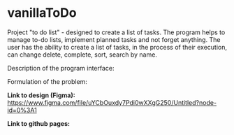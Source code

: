 # vanillaToDo

Project "to do list" - designed to create a list of tasks. The program helps to manage to-do lists, implement planned tasks and not forget anything. The user has the ability to create a list of tasks, in the process of their execution, can change delete, complete, sort, search by name.


Description of the program interface:

Formulation of the problem:


**Link to design (Figma):** 
https://www.figma.com/file/uYCbOuxdy7Pdi0wXXgG250/Untitled?node-id=0%3A1

**Link to github pages:** 

